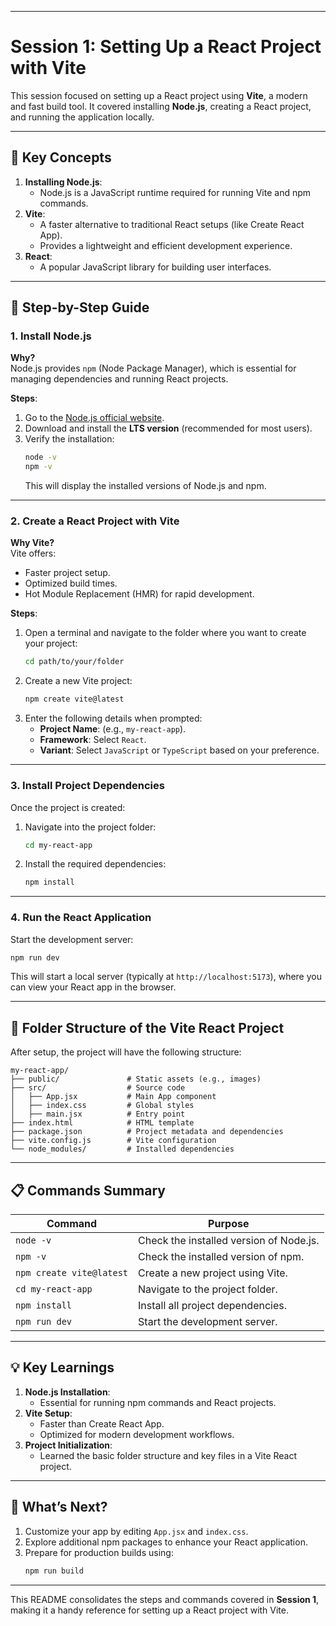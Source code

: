 
---

# **Session 1: Setting Up a React Project with Vite**

This session focused on setting up a React project using **Vite**, a modern and fast build tool. It covered installing **Node.js**, creating a React project, and running the application locally.

---

## **📂 Key Concepts**

1. **Installing Node.js**:
   - Node.js is a JavaScript runtime required for running Vite and npm commands.
2. **Vite**:
   - A faster alternative to traditional React setups (like Create React App).
   - Provides a lightweight and efficient development experience.
3. **React**:
   - A popular JavaScript library for building user interfaces.

---

## **🚀 Step-by-Step Guide**

### **1. Install Node.js**
**Why?**  
Node.js provides `npm` (Node Package Manager), which is essential for managing dependencies and running React projects.

**Steps**:  
1. Go to the [Node.js official website](https://nodejs.org/).
2. Download and install the **LTS version** (recommended for most users).
3. Verify the installation:
   ```bash
   node -v
   npm -v
   ```
   This will display the installed versions of Node.js and npm.

---

### **2. Create a React Project with Vite**
**Why Vite?**  
Vite offers:
- Faster project setup.
- Optimized build times.
- Hot Module Replacement (HMR) for rapid development.

**Steps**:  
1. Open a terminal and navigate to the folder where you want to create your project:
   ```bash
   cd path/to/your/folder
   ```
2. Create a new Vite project:
   ```bash
   npm create vite@latest
   ```
3. Enter the following details when prompted:
   - **Project Name**: (e.g., `my-react-app`).
   - **Framework**: Select `React`.
   - **Variant**: Select `JavaScript` or `TypeScript` based on your preference.

---

### **3. Install Project Dependencies**
Once the project is created:
1. Navigate into the project folder:
   ```bash
   cd my-react-app
   ```
2. Install the required dependencies:
   ```bash
   npm install
   ```

---

### **4. Run the React Application**
Start the development server:
```bash
npm run dev
```
This will start a local server (typically at `http://localhost:5173`), where you can view your React app in the browser.

---

## **📂 Folder Structure of the Vite React Project**
After setup, the project will have the following structure:
```plaintext
my-react-app/
├── public/               # Static assets (e.g., images)
├── src/                  # Source code
│   ├── App.jsx           # Main App component
│   ├── index.css         # Global styles
│   ├── main.jsx          # Entry point
├── index.html            # HTML template
├── package.json          # Project metadata and dependencies
├── vite.config.js        # Vite configuration
└── node_modules/         # Installed dependencies
```

---

## **📋 Commands Summary**

| **Command**                   | **Purpose**                                                                 |
|--------------------------------|-----------------------------------------------------------------------------|
| `node -v`                      | Check the installed version of Node.js.                                     |
| `npm -v`                       | Check the installed version of npm.                                         |
| `npm create vite@latest`       | Create a new project using Vite.                                            |
| `cd my-react-app`              | Navigate to the project folder.                                             |
| `npm install`                  | Install all project dependencies.                                           |
| `npm run dev`                  | Start the development server.                                               |

---

## **💡 Key Learnings**

1. **Node.js Installation**:
   - Essential for running npm commands and React projects.
2. **Vite Setup**:
   - Faster than Create React App.
   - Optimized for modern development workflows.
3. **Project Initialization**:
   - Learned the basic folder structure and key files in a Vite React project.

---

## **🚀 What’s Next?**
1. Customize your app by editing `App.jsx` and `index.css`.
2. Explore additional npm packages to enhance your React application.
3. Prepare for production builds using:
   ```bash
   npm run build
   ```

---

This README consolidates the steps and commands covered in **Session 1**, making it a handy reference for setting up a React project with Vite.